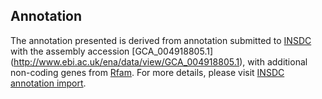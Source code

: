
Annotation
----------

The annotation presented is derived from annotation submitted to
[INSDC](http://www.insdc.org) with the assembly accession [GCA\_004918805.1]
(http://www.ebi.ac.uk/ena/data/view/GCA_004918805.1),
with additional non-coding genes from
[Rfam](http://rfam.xfam.org/). For more details, please visit [INSDC
annotation import](http://ensemblgenomes.org/info/data/insdc_annotation).

